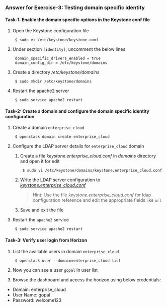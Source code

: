 ### Answer for Exercise-3: Testing domain specific identity

#### Task-1: Enable the domain specific options in the Keystone conf file
1. Open the Keystone configuration file

        $ sudo vi /etc/keystone/keystone.conf
2. Under section `[identity]`, uncomment the below lines

        domain_specific_drivers_enabled = true
        domain_config_dir = /etc/keystone/domains
3. Create a directory _/etc/keystone/domains_

        $ sudo mkdir /etc/keystone/domains
4. Restart the apache2 server 

        $ sudo service apache2 restart

#### Task-2: Create a domain and configure the domain specific identity configuration
1. Create a domain `enterprise_cloud`

        $ openstack domain create enterprise_cloud

2. Configure the LDAP server details for `enterprise_cloud` domain
    1. Create a file _keystone.enterprise_cloud.conf_ in _domains_ directory and open it for edit
    
            $ sudo vi /etc/keystone/domains/keystone.enterprise_cloud.conf
    
    2. Write the LDAP server configuration to [_keystone.enterprise_cloud.conf_](keystone.enterprise_cloud.conf)
        > Hint: Use the file _keystone.enterprise_cloud.conf_ for ldap configuration reference and edit the
        appropriate fields like `url`
    3. Save and exit the file

3. Restart the `apache2` service

        $ sudo service apache2 restart

#### Task-3: Verify user login from Horizon

1. List the available users in domain `enterprise_cloud`

        $ openstack user --domain=enterprise_cloud list
      
2. Now you can see a user `gopal` in user list
3. Browse the dashboard and access the horizon using below credentials:

  * Domain: enterprise_cloud
  * User Name: gopal
  * Password: welcome123
